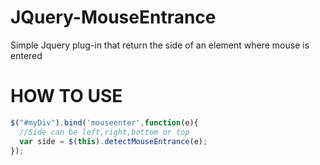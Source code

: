 JQuery-MouseEntrance
====================

Simple Jquery plug-in that return the side of an element where mouse is entered

HOW TO USE
====================

````javascript
$("#myDiv").bind('mouseenter',function(e){
  //Side can be left,right,bottom or top
  var side = $(this).detectMouseEntrance(e);
});
````
